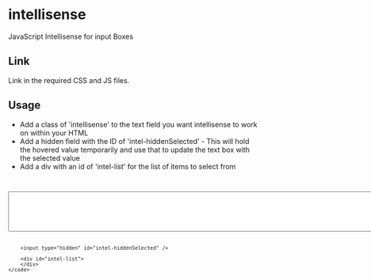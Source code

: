 # intellisense
JavaScript Intellisense for input Boxes

<h2>Link</h2>

<p> Link in the required CSS and JS files. </p>

<h2>Usage</h2>

<ul>
	<li>Add a class of 'intellisense' to the text field you want intellisense to work on within your HTML</li>
	<li>Add a hidden field with the ID of 'intel-hiddenSelected' - This will hold the hovered value temporarily and use that to update the text box with the selected value</li>
	<li>Add a div with an id of 'intel-list' for the list of items to select from</li>
</ul>

<p>
	<code>
		<textarea cols='100' rows='5' class='intellisense'></textarea>

		<input type="hidden" id="intel-hiddenSelected" />

		<div id="intel-list">
		</div>
	</code>


</p>


